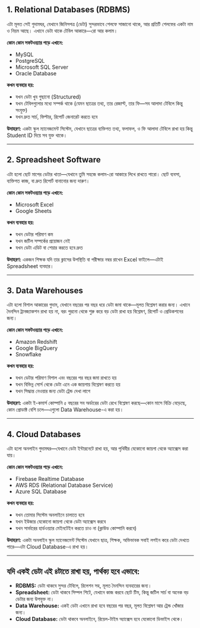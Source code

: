 ## 1. Relational Databases (RDBMS)

এটা মূলত সেই গুদামঘর, যেখানে জিনিসপত্র (ডেটা) সুন্দরভাবে শেলফে সাজানো থাকে, আর প্রতিটি শেলফের একটা নাম ও নিয়ম আছে। এখানে ডেটা থাকে টেবিল আকারে—রো আর কলাম।

**কোন কোন সফটওয়্যার পড়ে এখানে:**

* MySQL
* PostgreSQL
* Microsoft SQL Server
* Oracle Database

**কখন ব্যবহার হয়:**

* যখন ডেটা খুব গুছানো (Structured)
* যখন টেবিলগুলোর মধ্যে সম্পর্ক থাকে (যেমন ছাত্রের তথ্য, তার রেজাল্ট, তার ফি—সব আলাদা টেবিলে কিন্তু সংযুক্ত)
* যখন দ্রুত সার্চ, ফিল্টার, রিপোর্ট জেনারেট করতে হবে

**উদাহরণ:**
একটা স্কুল ম্যানেজমেন্ট সিস্টেম, যেখানে ছাত্রের ব্যক্তিগত তথ্য, ফলাফল, ও ফি আলাদা টেবিলে রাখা হয় কিন্তু Student ID দিয়ে সব যুক্ত থাকে।

---

## 2. Spreadsheet Software

এটা হলো ছোট মাপের ডেটার খাতা—যেখানে তুমি সহজে কলাম-রো আকারে লিখে রাখতে পারো। ছোট ব্যবসা, ব্যক্তিগত কাজ, বা দ্রুত রিপোর্ট বানানোর জন্য দারুণ।

**কোন কোন সফটওয়্যার পড়ে এখানে:**

* Microsoft Excel
* Google Sheets

**কখন ব্যবহার হয়:**

* যখন ডেটার পরিমাণ কম
* যখন জটিল সম্পর্কের প্রয়োজন নেই
* যখন ডেটা এডিট বা শেয়ার করতে হবে দ্রুত

**উদাহরণ:**
একজন শিক্ষক যদি তার ক্লাসের উপস্থিতি বা পরীক্ষার নম্বর রাখেন Excel ফাইলে—এটাই Spreadsheet ব্যবহার।

---

## 3. Data Warehouses

এটা হলো বিশাল আকারের গুদাম, যেখানে বছরের পর বছর ধরে ডেটা জমা থাকে—মূলত বিশ্লেষণ করার জন্য। এখানে দৈনন্দিন ট্রানজ্যাকশন রাখা হয় না, বরং পুরনো থেকে শুরু করে বড় ডেটা রাখা হয় বিশ্লেষণ, রিপোর্ট ও প্রেডিকশনের জন্য।

**কোন কোন সফটওয়্যার পড়ে এখানে:**

* Amazon Redshift
* Google BigQuery
* Snowflake

**কখন ব্যবহার হয়:**

* যখন ডেটার পরিমাণ বিশাল এবং বছরের পর বছর জমা রাখতে হয়
* যখন বিভিন্ন সোর্স থেকে ডেটা এনে এক জায়গায় বিশ্লেষণ করতে হয়
* যখন সিদ্ধান্ত নেওয়ার জন্য ডেটা ট্রেন্ড দেখা লাগে

**উদাহরণ:**
একটা ই-কমার্স কোম্পানি ৫ বছরের সব অর্ডারের ডেটা রেখে বিশ্লেষণ করছে—কোন মাসে বিক্রি বেড়েছে, কোন প্রোডাক্ট বেশি চলে—এগুলো Data Warehouse-এ করা হয়।

---

## 4. Cloud Databases

এটা হলো অনলাইন গুদামঘর—যেখানে ডেটা ইন্টারনেটে রাখা হয়, আর পৃথিবীর যেকোনো জায়গা থেকে অ্যাক্সেস করা যায়।

**কোন কোন সফটওয়্যার পড়ে এখানে:**

* Firebase Realtime Database
* AWS RDS (Relational Database Service)
* Azure SQL Database

**কখন ব্যবহার হয়:**

* যখন তোমার সিস্টেম অনলাইনে চালাতে হবে
* যখন ইউজার যেকোনো জায়গা থেকে ডেটা অ্যাক্সেস করবে
* যখন সার্ভারের হার্ডওয়্যার মেইনটেইন করতে চাও না (ক্লাউড কোম্পানি করবে)

**উদাহরণ:**
একটা অনলাইন স্কুল ম্যানেজমেন্ট সিস্টেম যেখানে ছাত্র, শিক্ষক, অভিভাবক সবাই লগইন করে ডেটা দেখতে পারে—এটা Cloud Database-এ রাখা হয়।

---

## যদি একই ডেটা এই ৪টাতে রাখা হয়, পার্থক্য হবে এভাবে:

* **RDBMS:** ডেটা থাকবে সুন্দর টেবিলে, রিলেশন সহ, মূলত দৈনন্দিন ব্যবহারের জন্য।
* **Spreadsheet:** ডেটা থাকবে সিম্পল শিটে, যেখানে কাজ করবে ছোট টিম, কিন্তু জটিল সার্চ বা অনেক বড় ডেটার জন্য উপযুক্ত না।
* **Data Warehouse:** একই ডেটা এখানে রাখা হবে বছরের পর বছর, মূলত বিশ্লেষণ আর ট্রেন্ড খোঁজার জন্য।
* **Cloud Database:** ডেটা থাকবে অনলাইনে, রিয়েল-টাইম অ্যাক্সেস হবে যেকোনো ডিভাইস থেকে।


